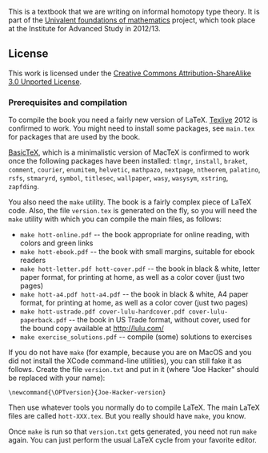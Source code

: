 This is a textbook that we are writing on informal homotopy type theory.
It is part of the [Univalent foundations of mathematics](http://www.math.ias.edu/sp/univalent)
project, which took place at the Institute for Advanced Study in 2012/13.

## License

This work is licensed under the
[Creative Commons Attribution-ShareAlike 3.0 Unported License](http://creativecommons.org/licenses/by-sa/3.0/).

### Prerequisites and compilation

To compile the book you need a fairly new version of LaTeX.
[Texlive](http://www.tug.org/texlive/) 2012 is confirmed to work. You might need
to install some packages, see `main.tex` for packages that are used by the book.

[BasicTeX](http://www.tug.org/mactex/morepackages.html), which is a minimalistic
version of MacTeX is confirmed to work once the following packages have been
installed: `tlmgr`, `install`, `braket`, `comment`, `courier`, `enumitem`,
`helvetic`, `mathpazo`, `nextpage`, `ntheorem`, `palatino`, `rsfs`, `stmaryrd`,
`symbol`, `titlesec`, `wallpaper`, `wasy`, `wasysym`, `xstring`, `zapfding`.

You also need the `make` utility. The book is a fairly complex piece of LaTeX
code. Also, the file `version.tex` is generated on the fly, so you will need the
`make` utility with which you can compile the main files, as follows:

* `make hott-online.pdf` -- the book appropriate for online reading, with colors and green links
* `make hott-ebook.pdf` -- the book with small margins, suitable for ebook readers
* `make hott-letter.pdf hott-cover.pdf` -- the book in black & white, letter paper format,
   for printing at home, as well as a color cover (just two pages)
* `make hott-a4.pdf hott-a4.pdf` -- the book in black & white, A4 paper format,
   for printing at home, as well as a color cover (just two pages)
* `make hott-ustrade.pdf cover-lulu-hardcover.pdf cover-lulu-paperback.pdf` --
   the book in US Trade format, without cover, used for the bound copy available
   at http://lulu.com/
* `make exercise_solutions.pdf` -- compile (some) solutions to exercises

If you do not have `make` (for example, because you are on MacOS and you did not
install the XCode command-line utilities), you can still fake it as follows.
Create the file `version.txt` and put in it (where "Joe Hacker" should be
replaced with your name):

    \newcommand{\OPTversion}{Joe-Hacker-version}

Then use whatever tools you normally do to compile LaTeX. The main LaTeX files are called 
`hott-XXX.tex`. But you really should have `make`, you know.

Once `make` is run so that `version.txt` gets generated, you need not run
`make` again. You can just perform the usual LaTeX cycle from your favorite editor.
